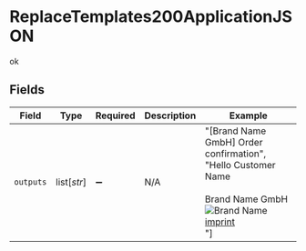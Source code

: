 # ReplaceTemplates200ApplicationJSON

ok


## Fields

| Field                                                                                                                                                                                                                                          | Type                                                                                                                                                                                                                                           | Required                                                                                                                                                                                                                                       | Description                                                                                                                                                                                                                                    | Example                                                                                                                                                                                                                                        |
| ---------------------------------------------------------------------------------------------------------------------------------------------------------------------------------------------------------------------------------------------- | ---------------------------------------------------------------------------------------------------------------------------------------------------------------------------------------------------------------------------------------------- | ---------------------------------------------------------------------------------------------------------------------------------------------------------------------------------------------------------------------------------------------- | ---------------------------------------------------------------------------------------------------------------------------------------------------------------------------------------------------------------------------------------------- | ---------------------------------------------------------------------------------------------------------------------------------------------------------------------------------------------------------------------------------------------- |
| `outputs`                                                                                                                                                                                                                                      | list[*str*]                                                                                                                                                                                                                                    | :heavy_minus_sign:                                                                                                                                                                                                                             | N/A                                                                                                                                                                                                                                            | "[Brand Name GmbH] Order confirmation",<br/>"Hello Customer Name <br/><br/><span color="#ccc">Brand Name GmbH</span><br/><img src="https://logobucket.s3.amazonaws.com/brandlogo.png" alt="Brand Name"/><br/><a href="https://company.com/imprint">imprint</a><br/>"]<br/> |